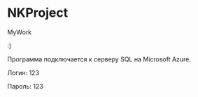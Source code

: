 # NKProject

MyWork

:)

Программа подключается к серверу SQL на Microsoft Azure.

Логин: 123

Пароль: 123

